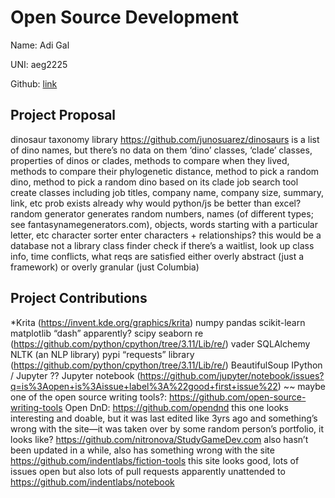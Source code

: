 # Open Source Development

Name: Adi Gal

UNI: aeg2225

Github: [link](https://github.com/hippothebrave)


## Project Proposal
dinosaur taxonomy library
    https://github.com/junosuarez/dinosaurs is a list of dino names, but there’s no data on them
    ‘dino’ classes, ‘clade’ classes, properties of dinos or clades, methods to compare when they lived, methods to compare their phylogenetic distance, method to pick a random dino, method to pick a random dino based on its clade
job search tool
    create classes including job titles, company name, company size, summary, link, etc
    prob exists already
    why would python/js be better than excel?
random generator
    generates random numbers, names (of different types; see fantasynamegenerators.com), objects, words starting with a particular letter, etc
character sorter
    enter characters + relationships? this would be a database not a library
class finder
    check if there’s a waitlist, look up class info, time conflicts, what reqs are satisfied
    either overly abstract (just a framework) or overly granular (just Columbia)



## Project Contributions

*Krita (https://invent.kde.org/graphics/krita) 
numpy
pandas
scikit-learn
matplotlib
“dash” apparently?
scipy
seaborn
re (https://github.com/python/cpython/tree/3.11/Lib/re/)
vader
SQLAlchemy
NLTK (an NLP library)
pypi “requests” library (https://github.com/python/cpython/tree/3.11/Lib/re/) 
BeautifulSoup
IPython / Jupyter ??
Jupyter notebook (https://github.com/jupyter/notebook/issues?q=is%3Aopen+is%3Aissue+label%3A%22good+first+issue%22) 
~~
maybe one of the open source writing tools?: https://github.com/open-source-writing-tools 
Open DnD: https://github.com/opendnd 
this one looks interesting and doable, but it was last edited like 3yrs ago and something’s wrong with the site—it was taken over by some random person’s portfolio, it looks like? https://github.com/nitronova/StudyGameDev.com 
also hasn’t been updated in a while, also has something wrong with the site https://github.com/indentlabs/fiction-tools 
this site looks good, lots of issues open but also lots of pull requests apparently unattended to https://github.com/indentlabs/notebook